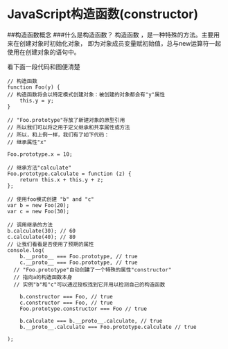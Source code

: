 # JavaScript构造函数(constructor)
##构造函数概念
###什么是构造函数？
构造函数 ，是一种特殊的方法。主要用来在创建对象时初始化对象， 即为对象成员变量赋初始值，总与new运算符一起使用在创建对象的语句中。

看下面一段代码和图便清楚

    // 构造函数
    function Foo(y) {
    // 构造函数将会以特定模式创建对象：被创建的对象都会有"y"属性
        this.y = y;
    }
 
    // "Foo.prototype"存放了新建对象的原型引用
    // 所以我们可以将之用于定义继承和共享属性或方法
    // 所以，和上例一样，我们有了如下代码：
    // 继承属性"x"
    
    Foo.prototype.x = 10;
 
    // 继承方法"calculate"
    Foo.prototype.calculate = function (z) {
        return this.x + this.y + z;
    };
 
    // 使用foo模式创建 "b" and "c"
    var b = new Foo(20);
    var c = new Foo(30);
 
    // 调用继承的方法
    b.calculate(30); // 60
    c.calculate(40); // 80
    // 让我们看看是否使用了预期的属性
    console.log(
        b.__proto__ === Foo.prototype, // true
        c.__proto__ === Foo.prototype, // true
      // "Foo.prototype"自动创建了一个特殊的属性"constructor"
      // 指向a的构造函数本身
      // 实例"b"和"c"可以通过授权找到它并用以检测自己的构造函数
 
        b.constructor === Foo, // true
        c.constructor === Foo, // true
        Foo.prototype.constructor === Foo // true
 
        b.calculate === b.__proto__.calculate, // true
        b.__proto__.calculate === Foo.prototype.calculate // true
 
    );



